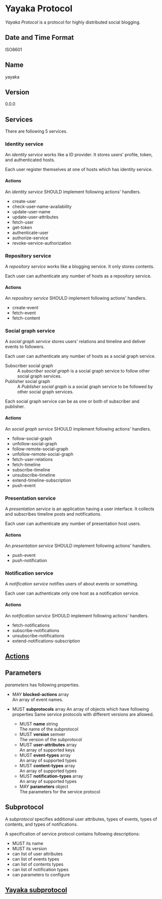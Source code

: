 # Yayaka Protocol

*Yayaka Protocol* is a protocol for highly distributed social blogging.


## Date and Time Format

ISO8601


## Name

yayaka


## Version

0.0.0


## Services

There are following 5 services.

### Identity service

An *identity service* works like a ID provider.
It stores users' profile, token, and authenticated hosts.

Each user register themselves at one of hosts which has identity service.

#### Actions

An *identity service* SHOULD implement following actions' handlers.

- create-user
- check-user-name-availability
- update-user-name
- update-user-attributes
- fetch-user
- get-token
- authenticate-user
- authorize-service
- revoke-service-authorization

### Repository service

A *repository service* works like a blogging service.
It only stores contents.

Each user can authenticate any number of hosts as a repository service.

#### Actions

An *repository service* SHOULD implement following actions' handlers.

- create-event
- fetch-event
- fetch-content

### Social graph service

A *social graph service* stores users' relations and timeline and deliver events to followers.

Each user can authenticate any number of hosts as a social graph service.

<dl>
<dt>Subscriber social graph
<dd>
A <i>subscriber social graph</i> is a social graph service to follow other social graph services.
</dd>

<dt>Publisher social graph
<dd>
A <i>Publisher social graph</i> is a social graph service to be followed by other social graph services.
</dd>
</dl>

Each social graph service can be as one or both of subscriber and publisher.

#### Actions

An *social graph service* SHOULD implement following actions' handlers.

- follow-social-graph
- unfollow-social-graph
- follow-remote-social-graph
- unfollow-remote-social-graph
- fetch-user-relations
- fetch-timeline
- subscribe-timeline
- unsubscribe-timeline
- extend-timeline-subscription
- push-event

### Presentation service

A *presentation service* is an application having a user interface.
It collects and subscribes timeline posts and notifications.

Each user can authenticate any number of presentation host users.

#### Actions

An *presentation service* SHOULD implement following actions' handlers.

- push-event
- push-notification

### Notification service

A *notification service* notifies users of about events or something.

Each user can authenticate only one host as a notification service.

#### Actions

An *notification service* SHOULD implement following actions' handlers.

- fetch-notifications
- subscribe-notifications
- unsubscribe-notifications
- extend-notifications-subscription


## [Actions](actions.md)


## Parameters

*parameters* has following properties.

- MAY **blocked-actions** array  
  An array of event names.
- MUST **subprotocols** array
  An array of objects which have following properties
  Same service protocols with different versions are allowed.

  - MUST **name** string  
    The name of the subprotocol
  - MUST **version** semver  
    The version of the subprotocol
  - MUST **user-attributes** array  
    An array of supported keys
  - MUST **event-types** array  
    An array of supported types
  - MUST **content-types** array  
    An array of supported types
  - MUST **notification-types** array  
    An array of supported types
  - MAY **parameters** object  
    The parameters for the service protocol

## Subprotocol

A *subprotocol* specifies additional user attributes, types of events, types of contents, and types of notifications.

A specification of service protocol contains following descriptions:

- MUST its name
- MUST its version
- can list of user attributes
- can list of events types
- can list of contents types
- can list of notification types
- can parameters to configure

## [Yayaka subprotocol](yayaka.md)
